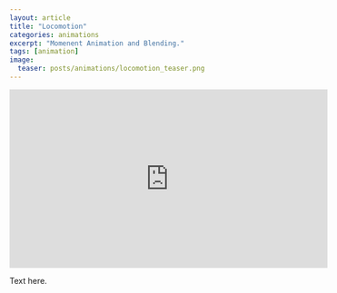 ```yaml
---
layout: article
title: "Locomotion"
categories: animations
excerpt: "Momenent Animation and Blending."
tags: [animation]
image:
  teaser: posts/animations/locomotion_teaser.png
---
```


<iframe width="560" height="315" src="https://www.youtube.com/embed/CNkYE3PHh3c" frameborder="0" allow="accelerometer; autoplay; encrypted-media; gyroscope; picture-in-picture" allowfullscreen></iframe>

Text here.
